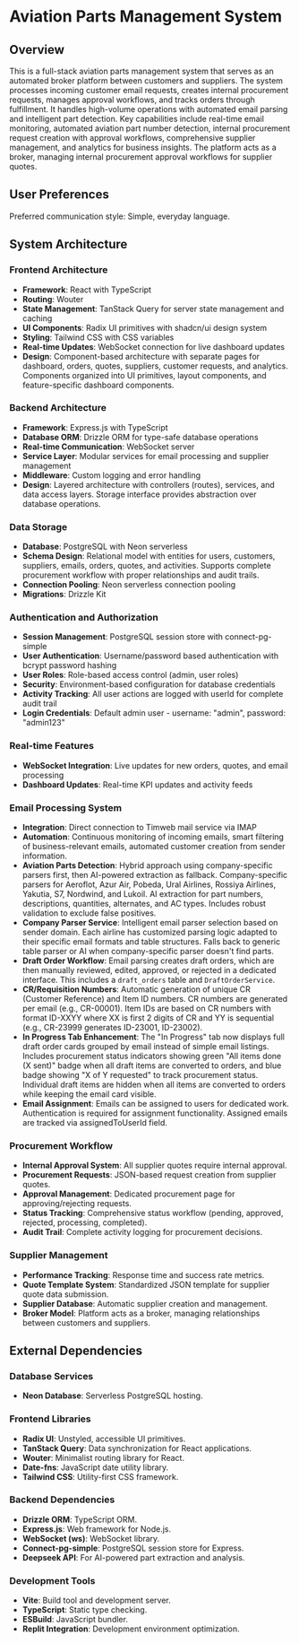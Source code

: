 # Aviation Parts Management System

## Overview

This is a full-stack aviation parts management system that serves as an automated broker platform between customers and suppliers. The system processes incoming customer email requests, creates internal procurement requests, manages approval workflows, and tracks orders through fulfillment. It handles high-volume operations with automated email parsing and intelligent part detection. Key capabilities include real-time email monitoring, automated aviation part number detection, internal procurement request creation with approval workflows, comprehensive supplier management, and analytics for business insights. The platform acts as a broker, managing internal procurement approval workflows for supplier quotes.

## User Preferences

Preferred communication style: Simple, everyday language.

## System Architecture

### Frontend Architecture
- **Framework**: React with TypeScript
- **Routing**: Wouter
- **State Management**: TanStack Query for server state management and caching
- **UI Components**: Radix UI primitives with shadcn/ui design system
- **Styling**: Tailwind CSS with CSS variables
- **Real-time Updates**: WebSocket connection for live dashboard updates
- **Design**: Component-based architecture with separate pages for dashboard, orders, quotes, suppliers, customer requests, and analytics. Components organized into UI primitives, layout components, and feature-specific dashboard components.

### Backend Architecture
- **Framework**: Express.js with TypeScript
- **Database ORM**: Drizzle ORM for type-safe database operations
- **Real-time Communication**: WebSocket server
- **Service Layer**: Modular services for email processing and supplier management
- **Middleware**: Custom logging and error handling
- **Design**: Layered architecture with controllers (routes), services, and data access layers. Storage interface provides abstraction over database operations.

### Data Storage
- **Database**: PostgreSQL with Neon serverless
- **Schema Design**: Relational model with entities for users, customers, suppliers, emails, orders, quotes, and activities. Supports complete procurement workflow with proper relationships and audit trails.
- **Connection Pooling**: Neon serverless connection pooling
- **Migrations**: Drizzle Kit

### Authentication and Authorization
- **Session Management**: PostgreSQL session store with connect-pg-simple
- **User Authentication**: Username/password based authentication with bcrypt password hashing
- **User Roles**: Role-based access control (admin, user roles)
- **Security**: Environment-based configuration for database credentials
- **Activity Tracking**: All user actions are logged with userId for complete audit trail
- **Login Credentials**: Default admin user - username: "admin", password: "admin123"

### Real-time Features
- **WebSocket Integration**: Live updates for new orders, quotes, and email processing
- **Dashboard Updates**: Real-time KPI updates and activity feeds

### Email Processing System
- **Integration**: Direct connection to Timweb mail service via IMAP
- **Automation**: Continuous monitoring of incoming emails, smart filtering of business-relevant emails, automated customer creation from sender information.
- **Aviation Parts Detection**: Hybrid approach using company-specific parsers first, then AI-powered extraction as fallback. Company-specific parsers for Aeroflot, Azur Air, Pobeda, Ural Airlines, Rossiya Airlines, Yakutia, S7, Nordwind, and Lukoil. AI extraction for part numbers, descriptions, quantities, alternates, and AC types. Includes robust validation to exclude false positives.
- **Company Parser Service**: Intelligent email parser selection based on sender domain. Each airline has customized parsing logic adapted to their specific email formats and table structures. Falls back to generic table parser or AI when company-specific parser doesn't find parts.
- **Draft Order Workflow**: Email parsing creates draft orders, which are then manually reviewed, edited, approved, or rejected in a dedicated interface. This includes a `draft_orders` table and `DraftOrderService`.
- **CR/Requisition Numbers**: Automatic generation of unique CR (Customer Reference) and Item ID numbers. CR numbers are generated per email (e.g., CR-00001). Item IDs are based on CR numbers with format ID-XXYY where XX is first 2 digits of CR and YY is sequential (e.g., CR-23999 generates ID-23001, ID-23002).
- **In Progress Tab Enhancement**: The "In Progress" tab now displays full draft order cards grouped by email instead of simple email listings. Includes procurement status indicators showing green "All items done (X sent)" badge when all draft items are converted to orders, and blue badge showing "X of Y requested" to track procurement status. Individual draft items are hidden when all items are converted to orders while keeping the email card visible.
- **Email Assignment**: Emails can be assigned to users for dedicated work. Authentication is required for assignment functionality. Assigned emails are tracked via assignedToUserId field.

### Procurement Workflow
- **Internal Approval System**: All supplier quotes require internal approval.
- **Procurement Requests**: JSON-based request creation from supplier quotes.
- **Approval Management**: Dedicated procurement page for approving/rejecting requests.
- **Status Tracking**: Comprehensive status workflow (pending, approved, rejected, processing, completed).
- **Audit Trail**: Complete activity logging for procurement decisions.

### Supplier Management
- **Performance Tracking**: Response time and success rate metrics.
- **Quote Template System**: Standardized JSON template for supplier quote data submission.
- **Supplier Database**: Automatic supplier creation and management.
- **Broker Model**: Platform acts as a broker, managing relationships between customers and suppliers.

## External Dependencies

### Database Services
- **Neon Database**: Serverless PostgreSQL hosting.

### Frontend Libraries
- **Radix UI**: Unstyled, accessible UI primitives.
- **TanStack Query**: Data synchronization for React applications.
- **Wouter**: Minimalist routing library for React.
- **Date-fns**: JavaScript date utility library.
- **Tailwind CSS**: Utility-first CSS framework.

### Backend Dependencies
- **Drizzle ORM**: TypeScript ORM.
- **Express.js**: Web framework for Node.js.
- **WebSocket (ws)**: WebSocket library.
- **Connect-pg-simple**: PostgreSQL session store for Express.
- **Deepseek API**: For AI-powered part extraction and analysis.

### Development Tools
- **Vite**: Build tool and development server.
- **TypeScript**: Static type checking.
- **ESBuild**: JavaScript bundler.
- **Replit Integration**: Development environment optimization.